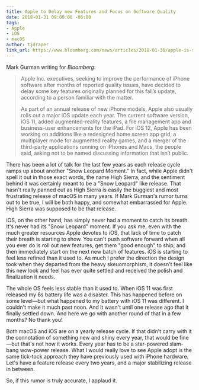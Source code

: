 ```yaml
---
title: Apple to Delay new Features and Focus on Software Quality
date: 2018-01-31 09:00:00 -06:00
tags:
- Apple
- iOS
- macOS
author: tjdraper
link_url: https://www.bloomberg.com/news/articles/2018-01-30/apple-is-said-to-push-back-some-key-iphone-software-features
---
```


Mark Gurman writing for _Bloomberg_:

> Apple Inc. executives, seeking to improve the performance of iPhone software after months of reported quality issues, have decided to delay some key features originally planned for this fall’s update, according to a person familiar with the matter.
>
> As part of an annual release of new iPhone models, Apple also usually rolls out a major iOS update each year. The current software version, iOS 11, added augmented-reality features, a file management app and business-user enhancements for the iPad. For iOS 12, Apple has been working on additions like a redesigned home screen app grid, a multiplayer mode for augmented reality games, and a merger of the third-party applications running on iPhones and Macs, the people said, asking not to be named discussing information that isn’t public.

There has been a lot of talk for the last few years as each release cycle ramps up about another "Snow Leopard Moment." In fact, while Apple didn't spell it out in those exact words, the name High Sierra, and the sentiment behind it was certainly meant to be a "Snow Leopard" like release. That hasn't really panned out as High Sierra is easily the buggiest and most frustrating release of macOS in many years. If Mark Gurman's rumor turns out to be true, I will be both happy, and somewhat embarrassed for Apple. High Sierra was supposed to be that release.

iOS, on the other hand, has simply never had a moment to catch its breath. It's never had its "Snow Leopard" moment. If you ask me, even with the much greater resources Apple devotes to iOS, that lack of time to catch their breath is starting to show. You can't push software forward when all you ever do is roll out new features, get them "good enough" to ship, and then immediately start on the next new batch of features. iOS is starting to feel less refined than it used to. As much I prefer the direction the design took when they departed from the heavy skeuomorphism, it doesn't feel like this new look and feel has ever quite settled and received the polish and finalization it needs.

The whole OS feels less stable than it used to. When iOS 11 was first released my 6s battery life was a disaster. This has happened before on some level—but what happened to my battery with iOS 11 was different. I couldn't make it much past noon. And it wasn't until one release ago that it finally settled down. And here we go with another round of that in a few months? No thank you!

Both macOS and iOS are on a yearly release cycle. If that didn't carry with it the connotation of something new and shiny every year, that would be fine—but that's not how it works. Every year has to be a star-powered slam-bang wow-power release. What I would really love to see Apple adopt is the same tick-tock approach they have previously used with iPhone hardware. Let's have a feature release every two years, and a major stabilizing release in between.

So, if this rumor is truly accurate, I applaud it.
